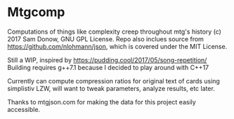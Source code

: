 # Mtgcomp
Computations of things like complexity creep throughout mtg's history
(c) 2017 Sam Donow, GNU GPL License.
Repo also inclues source from https://github.com/nlohmann/json, which is covered under the MIT License.

Still a WIP, inspired by https://pudding.cool/2017/05/song-repetition/
Building requires g++7.1 because I decided to play around with C++17

Currently can compute compression ratios for original text of cards using simplistiv LZW, will want to tweak parameters, analyze results, etc later.

Thanks to mtgjson.com for making the data for this project easily accessible.
